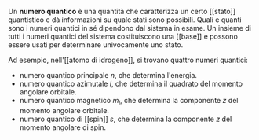 Un **numero quantico** è una quantità che caratterizza un certo [[stato]] quantistico e dà informazioni su quale stati sono possibili. Quali e quanti sono i numeri quantici in sé dipendono dal sistema in esame. Un insieme di tutti i numeri quantici del sistema costituiscono una [[base]] e possono essere usati per determinare univocamente uno stato.

Ad esempio, nell'[[atomo di idrogeno]], si trovano quattro numeri quantici:
- numero quantico principale $n$, che determina l'energia.
- numero quantico azimutale $l$, che determina il quadrato del momento angolare orbitale.
- numero quantico magnetico $m_{l}$, che determina la componente $z$ del momento angolare orbitale.
- numero quantico di [[spin]] $s$, che determina la componente $z$ del momento angolare di spin.